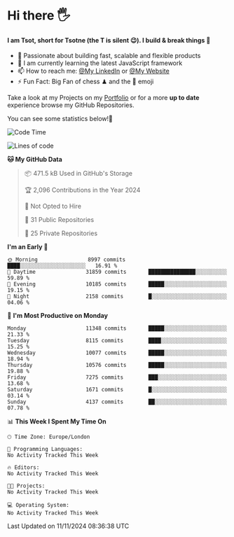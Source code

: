 # Hi there :raised_hand_with_fingers_splayed:
#### I am Tsot, short for Tsotne (the T is silent :wink:). I build & break things :space_invader:
- :telescope: Passionate about building fast, scalable and flexible products
- :seedling: I am currently learning the latest JavaScript framework 
- :mailbox: How to reach me: [@My LinkedIn](https://www.linkedin.com/in/tsotne-gvadzabia/) or [@My Website](https://tsotne.co.uk/contact)
- :zap: Fun Fact: Big Fan of chess ♟ and the 👾 emoji

Take a look at my Projects on my [Portfolio](https://tsotne.co.uk/) or for a more **up to date** experience browse my GitHub Repositories.

You can see some statistics below!:space_invader:
<!--START_SECTION:waka-->
![Code Time](http://img.shields.io/badge/Code%20Time-761%20hrs%202%20mins-blue)

![Lines of code](https://img.shields.io/badge/From%20Hello%20World%20I%27ve%20Written-17.3%20million%20lines%20of%20code-blue)

**🐱 My GitHub Data** 

> 📦 471.5 kB Used in GitHub's Storage 
 > 
> 🏆 2,096 Contributions in the Year 2024
 > 
> 🚫 Not Opted to Hire
 > 
> 📜 31 Public Repositories 
 > 
> 🔑 25 Private Repositories 
 > 
**I'm an Early 🐤** 

```text
🌞 Morning                8997 commits        ████░░░░░░░░░░░░░░░░░░░░░   16.91 % 
🌆 Daytime                31859 commits       ███████████████░░░░░░░░░░   59.89 % 
🌃 Evening                10185 commits       █████░░░░░░░░░░░░░░░░░░░░   19.15 % 
🌙 Night                  2158 commits        █░░░░░░░░░░░░░░░░░░░░░░░░   04.06 % 
```
📅 **I'm Most Productive on Monday** 

```text
Monday                   11348 commits       █████░░░░░░░░░░░░░░░░░░░░   21.33 % 
Tuesday                  8115 commits        ████░░░░░░░░░░░░░░░░░░░░░   15.25 % 
Wednesday                10077 commits       █████░░░░░░░░░░░░░░░░░░░░   18.94 % 
Thursday                 10576 commits       █████░░░░░░░░░░░░░░░░░░░░   19.88 % 
Friday                   7275 commits        ███░░░░░░░░░░░░░░░░░░░░░░   13.68 % 
Saturday                 1671 commits        █░░░░░░░░░░░░░░░░░░░░░░░░   03.14 % 
Sunday                   4137 commits        ██░░░░░░░░░░░░░░░░░░░░░░░   07.78 % 
```


📊 **This Week I Spent My Time On** 

```text
🕑︎ Time Zone: Europe/London

💬 Programming Languages: 
No Activity Tracked This Week

🔥 Editors: 
No Activity Tracked This Week

🐱‍💻 Projects: 
No Activity Tracked This Week

💻 Operating System: 
No Activity Tracked This Week
```


 Last Updated on 11/11/2024 08:36:38 UTC
<!--END_SECTION:waka-->
